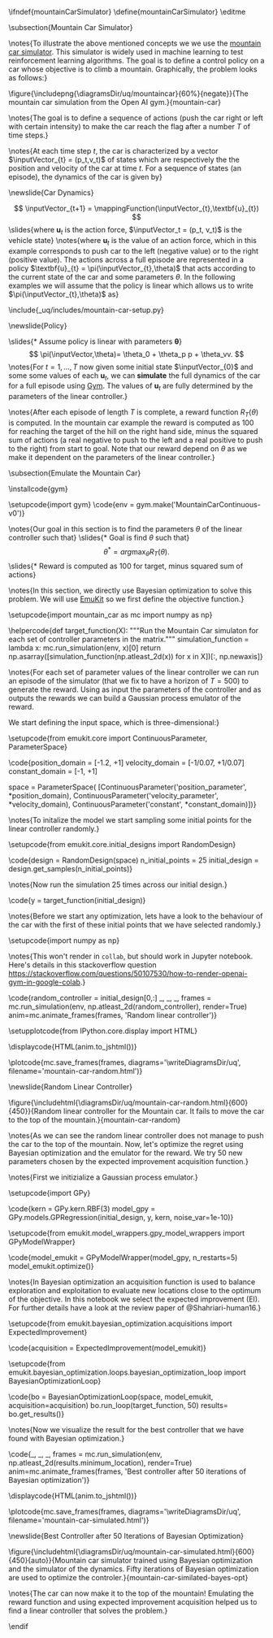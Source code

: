 \ifndef{mountainCarSimulator}
\define{mountainCarSimulator}
\editme

\subsection{Mountain Car Simulator}

\notes{To illustrate the above mentioned concepts we we use the
[mountain car simulator](https://github.com/openai/gym/wiki/MountainCarContinuous-v0). This
simulator is widely used in machine learning to test reinforcement
learning algorithms. The goal is to define a control policy on a car
whose objective is to climb a mountain. Graphically, the problem looks
as follows:}

\figure{\includepng{\diagramsDir/uq/mountaincar}{60%}{negate}}{The mountain car simulation from the Open AI gym.}{mountain-car}

\notes{The goal is to define a sequence of actions (push the car right
or left with certain intensity) to make the car reach the flag after a
number $T$ of time steps.}

\notes{At each time step $t$, the car is characterized by a vector
$\inputVector_{t} = (p_t,v_t)$ of states which are respectively the
the position and velocity of the car at time $t$. For a sequence of
states (an episode), the dynamics of the car is given by}

\newslide{Car Dynamics}

$$
\inputVector_{t+1} = \mappingFunction(\inputVector_{t},\textbf{u}_{t})
$$
\slides{where $\textbf{u}_t$ is the action force, $\inputVector_t = (p_t, v_t)$ is the vehicle state}
\notes{where $\textbf{u}_{t}$ is the value of an action force, which in this example corresponds to push car to the left (negative value) or to the right (positive value). The actions across a full episode are represented in a policy $\textbf{u}_{t} = \pi(\inputVector_{t},\theta)$ that acts according to the current state of the car and some parameters $\theta$. In the following examples we will assume that the policy is linear which allows us to write $\pi(\inputVector_{t},\theta)$ as}

\include{_uq/includes/mountain-car-setup.py}

\newslide{Policy}

\slides{* Assume policy is linear with parameters $\boldsymbol{\theta}$}
$$
\pi(\inputVector,\theta)= \theta_0 + \theta_p p + \theta_vv.
$$
\notes{For $t=1,\dots,T$ now given some initial state $\inputVector_{0}$ and some some values of each $\textbf{u}_{t}$, we can **simulate** the full dynamics of the car for a full episode using [Gym](https://gym.openai.com/envs/). The values of 
$\textbf{u}_{t}$ are fully determined by the parameters of the linear controller.}

\notes{After each episode of length $T$ is complete, a reward function $R_{T}(\theta)$ is computed. In the mountain car example the reward is computed as 100 for reaching the target of the hill on the right hand side, minus the squared sum of actions (a real negative to push to the left and a real positive to push to the right) from start to goal.  Note that our reward depend on $\theta$ as we make it dependent on the parameters of the linear controller.}

\subsection{Emulate the Mountain Car}

\installcode{gym}

\setupcode{import gym}
\code{env = gym.make('MountainCarContinuous-v0')}

\notes{Our goal in this section is to find the parameters $\theta$ of the linear controller such that}
\slides{* Goal is find $\theta$ such that}
$$
\theta^* = arg \max_{\theta} R_T(\theta).
$$ 
\slides{* Reward is computed as 100 for target, minus squared sum of actions}

\notes{In this section, we directly use Bayesian optimization to solve this problem. We will use [EmuKit](https://emukit.github.io) so we first define the objective function.}


\setupcode{import mountain_car as mc
import numpy as np}


\helpercode{def target_function(X):
	"""Run the Mountain Car simulaton for each set of controller parameters in the matrix."""
    simulation_function = lambda x: mc.run_simulation(env, x)[0]
    return np.asarray([simulation_function(np.atleast_2d(x)) for x in X])[:, np.newaxis]}

\notes{For each set of parameter values of the linear controller we can run an episode of the simulator (that we fix to have a horizon of $T=500$) to generate the reward. Using as input the parameters of the controller and as outputs the rewards we can build a Gaussian process emulator of the reward. 

We start defining the input space, which is three-dimensional:}

\setupcode{from emukit.core import ContinuousParameter, ParameterSpace}

\code{position_domain = [-1.2, +1]
velocity_domain = [-1/0.07, +1/0.07]
constant_domain = [-1, +1]

space = ParameterSpace(
          [ContinuousParameter('position_parameter', *position_domain), 
           ContinuousParameter('velocity_parameter', *velocity_domain),
           ContinuousParameter('constant', *constant_domain)])}

\notes{To initalize the model we start sampling some initial points for the linear controller randomly.}

\setupcode{from emukit.core.initial_designs import RandomDesign}

\code{design = RandomDesign(space)
n_initial_points = 25
initial_design = design.get_samples(n_initial_points)}

\notes{Now run the simulation 25 times across our initial design.}

\code{y = target_function(initial_design)}

\notes{Before we start any optimization, lets have a look to the behaviour of the car with the first of these initial points that we have selected randomly.}

\setupcode{import numpy as np}

\notes{This won't render in `collab`, but should work in Jupyter notebook. Here's details in this stackoverflow question <https://stackoverflow.com/questions/50107530/how-to-render-openai-gym-in-google-colab>.}

\code{random_controller = initial_design[0,:]
_, _, _, frames = mc.run_simulation(env, np.atleast_2d(random_controller), render=True)
anim=mc.animate_frames(frames, 'Random linear controller')}

\setupplotcode{from IPython.core.display import HTML}

\displaycode{HTML(anim.to_jshtml())}

\plotcode{mc.save_frames(frames, 
               diagrams='\writeDiagramsDir/uq', 
			   filename='mountain-car-random.html')}

\newslide{Random Linear Controller}

\figure{\includehtml{\diagramsDir/uq/mountain-car-random.html}{600}{450}}{Random linear controller for the Mountain car. It fails to move the car to the top of the mountain.}{mountain-car-random}

\notes{As we can see the random linear controller does not manage to
push the car to the top of the mountain. Now, let's optimize the
regret using Bayesian optimization and the emulator for the reward. We
try 50 new parameters chosen by the expected improvement acquisition function.}

\notes{First we initizialize a Gaussian process emulator.}

\setupcode{import GPy}

\code{kern = GPy.kern.RBF(3)
model_gpy = GPy.models.GPRegression(initial_design, y, kern, noise_var=1e-10)}

\setupcode{from emukit.model_wrappers.gpy_model_wrappers import GPyModelWrapper}

\code{model_emukit = GPyModelWrapper(model_gpy, n_restarts=5)
model_emukit.optimize()}

\notes{In Bayesian optimization an acquisition function is used to
balance exploration and exploitation to evaluate new locations close
to the optimum of the objective. In this notebook we select the
expected improvement (EI). For further details have a look at the
review paper of @Shahriari-human16.}

\setupcode{from emukit.bayesian_optimization.acquisitions import ExpectedImprovement}

\code{acquisition = ExpectedImprovement(model_emukit)}

\setupcode{from emukit.bayesian_optimization.loops.bayesian_optimization_loop import BayesianOptimizationLoop}

\code{bo = BayesianOptimizationLoop(space, model_emukit, acquisition=acquisition)
bo.run_loop(target_function, 50)
results= bo.get_results()}

\notes{Now we visualize the result for the best controller that we have found with Bayesian optimization.}

\code{_, _, _, frames = mc.run_simulation(env, np.atleast_2d(results.minimum_location), render=True)
anim=mc.animate_frames(frames, 'Best controller after 50 iterations of Bayesian optimization')}

\displaycode{HTML(anim.to_jshtml())}

\plotcode{mc.save_frames(frames, 
               diagrams='\writeDiagramsDir/uq', 
			   filename='mountain-car-simulated.html')}

\newslide{Best Controller after 50 Iterations of Bayesian Optimization}

\figure{\includehtml{\diagramsDir/uq/mountain-car-simulated.html}{600}{450}{auto}}{Mountain car simulator trained using Bayesian optimization and the simulator of the dynamics. Fifty iterations of Bayesian optimization are used to optimize the controler.}{mountain-car-similated-bayes-opt}

\notes{The car can now make it to the top of the mountain! Emulating
the reward function and using expected improvement acquisition helped us to find a linear
controller that solves the problem.}

\endif
